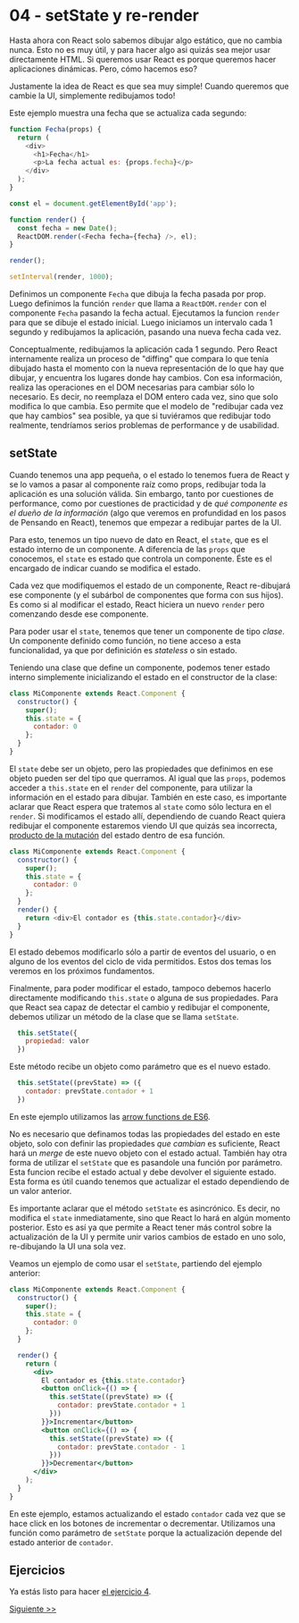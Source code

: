 # 04 - setState y re-render

Hasta ahora con React solo sabemos dibujar algo estático, que no cambia nunca. Esto no es muy útil, y para hacer algo asi quizás sea mejor usar directamente HTML. Si queremos usar React es porque queremos hacer aplicaciones dinámicas. Pero, cómo hacemos eso?

Justamente la idea de React es que sea muy simple! Cuando queremos que cambie la UI, simplemente redibujamos todo!

Este ejemplo muestra una fecha que se actualiza cada segundo:

```js
function Fecha(props) {
  return (
    <div>
      <h1>Fecha</h1>
      <p>La fecha actual es: {props.fecha}</p>
    </div>
  );
}

const el = document.getElementById('app');

function render() {
  const fecha = new Date();
  ReactDOM.render(<Fecha fecha={fecha} />, el);
}

render();

setInterval(render, 1000);
```

Definimos un componente `Fecha` que dibuja la fecha pasada por prop. Luego definimos la función `render` que llama a `ReactDOM.render` con el componente `Fecha` pasando la fecha actual. Ejecutamos la funcion `render` para que se dibuje el estado inicial. Luego iniciamos un intervalo cada 1 segundo y redibujamos la aplicación, pasando una nueva fecha cada vez.

Conceptualmente, redibujamos la aplicación cada 1 segundo. Pero React internamente realiza un proceso de "diffing" que compara lo que tenía dibujado hasta el momento con la nueva representación de lo que hay que dibujar, y encuentra los lugares donde hay cambios. Con esa información, realiza las operaciones en el DOM necesarias para cambiar sólo lo necesario. Es decir, no reemplaza el DOM entero cada vez, sino que solo modifica lo que cambia. Eso permite que el modelo de "redibujar cada vez que hay cambios" sea posible, ya que si tuviéramos que redibujar todo realmente, tendríamos serios problemas de performance y de usabilidad.

## setState

Cuando tenemos una app pequeña, o el estado lo tenemos fuera de React y se lo vamos a pasar al componente raíz como props, redibujar toda la aplicación es una solución válida. Sin embargo, tanto por cuestiones de performance, como por cuestiones de practicidad y de _qué componente es el dueño de la información_ (algo que veremos en profundidad en los pasos de Pensando en React), tenemos que empezar a redibujar partes de la UI.

Para esto, tenemos un tipo nuevo de dato en React, el `state`, que es el estado interno de un componente. A diferencia de las `props` que conocemos, el `state` es estado que controla un componente. Éste es el encargado de indicar cuando se modifica el estado.

Cada vez que modifiquemos el estado de un componente, React re-dibujará ese componente (y el subárbol de componentes que forma con sus hijos). Es como si al modificar el estado, React hiciera un nuevo `render` pero comenzando desde ese componente.

Para poder usar el `state`, tenemos que tener un componente de tipo _clase_. Un componente definido como función, no tiene acceso a esta funcionalidad, ya que por definición es _stateless_ o sin estado.

Teniendo una clase que define un componente, podemos tener estado interno simplemente inicializando el estado en el constructor de la clase:

```js
class MiComponente extends React.Component {
  constructor() {
    super();
    this.state = {
      contador: 0
    };
  }
}
```

El `state` debe ser un objeto, pero las propiedades que definimos en ese objeto pueden ser del tipo que querramos. Al igual que las `props`, podemos acceder a `this.state` en el `render` del componente, para utilizar la información en el estado para dibujar. También en este caso, es importante aclarar que React espera que tratemos al `state` como sólo lectura en el `render`. Si modificamos el estado allí, dependiendo de cuando React quiera redibujar el componente estaremos viendo UI que quizás sea incorrecta, [producto de la mutación](https://medium.com/entendiendo-javascript/wip-immutabilidad-en-javascript-todo-a-cambiado-d3d4dc3f997) del estado dentro de esa función.

```js
class MiComponente extends React.Component {
  constructor() {
    super();
    this.state = {
      contador: 0
    };
  }
  render() {
    return <div>El contador es {this.state.contador}</div>
  }
}
```

El estado debemos modificarlo sólo a partir de eventos del usuario, o en alguno de los eventos del ciclo de vida permitidos. Estos dos temas los veremos en los próximos fundamentos.

Finalmente, para poder modificar el estado, tampoco debemos hacerlo directamente modificando `this.state` o alguna de sus propiedades. Para que React sea capaz de detectar el cambio y redibujar el componente, debemos utilizar un método de la clase que se llama `setState`. 

```js
  this.setState({ 
    propiedad: valor
  })
```

Este método recibe un objeto como parámetro que es el nuevo estado. 

```js
  this.setState((prevState) => ({
    contador: prevState.contador + 1
  })
```

En este ejemplo utilizamos las [arrow functions de ES6](https://developer.mozilla.org/es/docs/Web/JavaScript/Referencia/Funciones/Arrow_functions).

No es necesario que definamos todas las propiedades del estado en este objeto, solo con definir las propiedades _que cambian_ es suficiente, React hará un _merge_ de este nuevo objeto con el estado actual. También hay otra forma de utilizar el `setState` que es pasandole una función por parámetro. Esta funcion recibe el estado actual y debe devolver el siguiente estado. Esta forma es útil cuando tenemos que actualizar el estado dependiendo de un valor anterior.

Es importante aclarar que el método `setState` es asincrónico. Es decir, no modifica el `state` inmediatamente, sino que React lo hará en algún momento posterior. Esto es así ya que permite a React tener más control sobre la actualización de la UI y permite unir varios cambios de estado en uno solo, re-dibujando la UI una sola vez.

Veamos un ejemplo de como usar el `setState`, partiendo del ejemplo anterior:

```jsx
class MiComponente extends React.Component {
  constructor() {
    super();
    this.state = {
      contador: 0
    };
  }

  render() {
    return (
      <div>
        El contador es {this.state.contador}
        <button onClick={() => {
          this.setState((prevState) => ({
            contador: prevState.contador + 1
          }))
        }}>Incrementar</button>
        <button onClick={() => {
          this.setState((prevState) => ({
            contador: prevState.contador - 1
          }))
        }}>Decrementar</button>
      </div>
    );
  }
}
```

En este ejemplo, estamos actualizando el estado `contador` cada vez que se hace click en los botones de incrementar o decrementar. Utilizamos una función como parámetro de `setState` porque la actualización depende del estado anterior de `contador`.

## Ejercicios

Ya estás listo para hacer [el ejercicio 4](http://localhost:3000/fundamentos/4).


[Siguiente >>](./05-eventos.md)